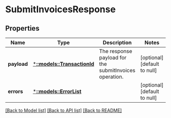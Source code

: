 # SubmitInvoicesResponse

## Properties
Name | Type | Description | Notes
------------ | ------------- | ------------- | -------------
**payload** | [***::models::TransactionId**](TransactionId.md) | The response payload for the submitInvoices operation. | [optional] [default to null]
**errors** | [***::models::ErrorList**](ErrorList.md) |  | [optional] [default to null]

[[Back to Model list]](../README.md#documentation-for-models) [[Back to API list]](../README.md#documentation-for-api-endpoints) [[Back to README]](../README.md)


